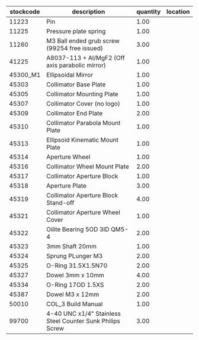 |stockcode|description|quantity|location|
|---------|-----------|--------|--------|
|11223|Pin|1.00||
|11225|Pressure plate spring|1.00||
|11260|M3 Ball ended grub screw (99254 free issued)|3.00||
|41225|A8037-113 + Al/MgF2 (Off axis parabolic mirror)|1.00||
|45300_M1|Ellipsoidal Mirror|1.00||
|45303|Collimator Base Plate|1.00||
|45305|Collimator Mounting Plate|1.00||
|45307|Collimator Cover (no logo)|1.00||
|45309|Collimator End Plate|2.00||
|45310|Collimator Parabola Mount Plate|1.00||
|45313|Ellipsoid Kinematic Mount Plate|1.00||
|45314|Aperture Wheel|1.00||
|45316|Collimator Wheel Mount Plate|2.00||
|45317|Collimator Aperture Block|1.00||
|45318|Aperture Plate|3.00||
|45319|Collimator Aperture Block Stand-off|4.00||
|45321|Collimator Aperture Wheel Cover|1.00||
|45322|Oilite Bearing 5OD 3ID QM5-4|2.00||
|45323|3mm Shaft 20mm|1.00||
|45324|Sprung PLunger M3|2.00||
|45325|O-Ring 31.5X1.5N70|2.00||
|45327|Dowel 3mm x 10mm|4.00||
|45334|O-Ring 17OD 1.5XS|2.00||
|45387|Dowel M3 x 12mm|2.00||
|50010|COL_3 Build Manual|1.00||
|99700|4-40 UNC x1/4" Stainless Steel Counter Sunk Philips Screw|3.00||
